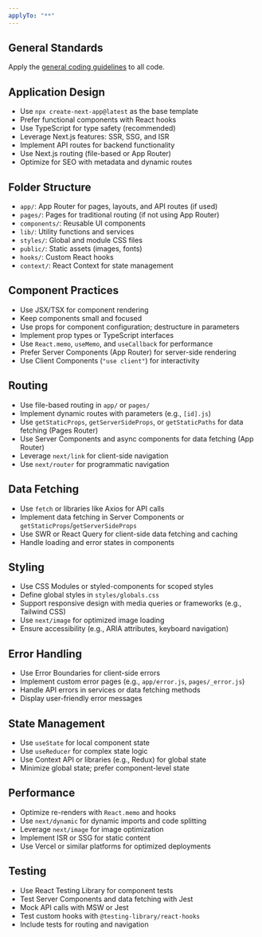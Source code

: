 ```yaml
---
applyTo: "**"
---
```


## General Standards

Apply the [general coding guidelines](./js.md) to all code.

## Application Design

- Use `npx create-next-app@latest` as the base template
- Prefer functional components with React hooks
- Use TypeScript for type safety (recommended)
- Leverage Next.js features: SSR, SSG, and ISR
- Implement API routes for backend functionality
- Use Next.js routing (file-based or App Router)
- Optimize for SEO with metadata and dynamic routes

## Folder Structure

- `app/`: App Router for pages, layouts, and API routes (if used)
- `pages/`: Pages for traditional routing (if not using App Router)
- `components/`: Reusable UI components
- `lib/`: Utility functions and services
- `styles/`: Global and module CSS files
- `public/`: Static assets (images, fonts)
- `hooks/`: Custom React hooks
- `context/`: React Context for state management

## Component Practices

- Use JSX/TSX for component rendering
- Keep components small and focused
- Use props for component configuration; destructure in parameters
- Implement prop types or TypeScript interfaces
- Use `React.memo`, `useMemo`, and `useCallback` for performance
- Prefer Server Components (App Router) for server-side rendering
- Use Client Components (`"use client"`) for interactivity

## Routing

- Use file-based routing in `app/` or `pages/`
- Implement dynamic routes with parameters (e.g., `[id].js`)
- Use `getStaticProps`, `getServerSideProps`, or `getStaticPaths` for data fetching (Pages Router)
- Use Server Components and async components for data fetching (App Router)
- Leverage `next/link` for client-side navigation
- Use `next/router` for programmatic navigation

## Data Fetching

- Use `fetch` or libraries like Axios for API calls
- Implement data fetching in Server Components or `getStaticProps`/`getServerSideProps`
- Use SWR or React Query for client-side data fetching and caching
- Handle loading and error states in components

## Styling

- Use CSS Modules or styled-components for scoped styles
- Define global styles in `styles/globals.css`
- Support responsive design with media queries or frameworks (e.g., Tailwind CSS)
- Use `next/image` for optimized image loading
- Ensure accessibility (e.g., ARIA attributes, keyboard navigation)

## Error Handling

- Use Error Boundaries for client-side errors
- Implement custom error pages (e.g., `app/error.js`, `pages/_error.js`)
- Handle API errors in services or data fetching methods
- Display user-friendly error messages

## State Management

- Use `useState` for local component state
- Use `useReducer` for complex state logic
- Use Context API or libraries (e.g., Redux) for global state
- Minimize global state; prefer component-level state

## Performance

- Optimize re-renders with `React.memo` and hooks
- Use `next/dynamic` for dynamic imports and code splitting
- Leverage `next/image` for image optimization
- Implement ISR or SSG for static content
- Use Vercel or similar platforms for optimized deployments

## Testing

- Use React Testing Library for component tests
- Test Server Components and data fetching with Jest
- Mock API calls with MSW or Jest
- Test custom hooks with `@testing-library/react-hooks`
- Include tests for routing and navigation
